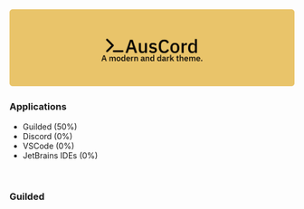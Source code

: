 <!-- Banner -->
<div align="center">
  <a href="https://github.com/NotAussie/AusCord" target="__parent">
    <img src="Assets/banner-rounded.png">
  </a>
<div>

<div align="left">
  <h3>Applications</h3>
   <ul>
    <li>Guilded (50%)</li>
    <li>Discord (0%)</li>
    <li>VSCode (0%)</li>
    <li>JetBrains IDEs (0%)</li>
  </ul> 
  <br>
  <h3>Guilded</h3>
</div>
